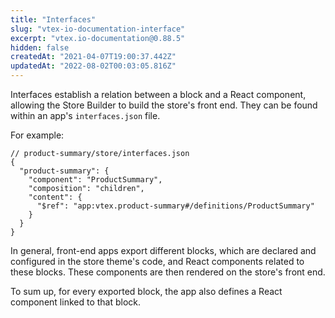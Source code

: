 ```yaml
---
title: "Interfaces"
slug: "vtex-io-documentation-interface"
excerpt: "vtex.io-documentation@0.88.5"
hidden: false
createdAt: "2021-04-07T19:00:37.442Z"
updatedAt: "2022-08-02T00:03:05.816Z"
---
```

Interfaces establish a relation between a block and a React component, allowing the Store Builder to build the store's front end. They can be found within an app's `interfaces.json` file.

For example:

```jsonc
// product-summary/store/interfaces.json
{
  "product-summary": {
    "component": "ProductSummary",
    "composition": "children",
    "content": {
      "$ref": "app:vtex.product-summary#/definitions/ProductSummary"
    }
  }
}
```

In general, front-end apps export different blocks, which are declared and configured in the store theme's code, and React components related to these blocks. These components are then rendered on the store's front end. 

To sum up, for every exported block, the app also defines a React component linked to that block.